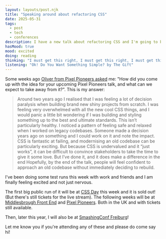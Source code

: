 ```yaml
---	
layout: layouts/post.njk	
title: "Speaking around about refactoring CSS"
date: 2025-05-31
tags:	
  - post		
  - tech
  - conferences
description: I have a new talk about refactoring CSS and I'm going to be giving it in some places.
hasMood: true	
mood: excited 	
doing: reading
thinking: "I must get this right, I must get this right, I must get this right."
listening: "Ok! Do You Want Something Simple? by The Gift"
---	
```


Some weeks ago [Oliver from Pixel Pioneers asked](https://pixelpioneers.co/blog/speaker-spotlight-ana-rodrigues) me: "How did you come up with the idea for your upcoming Pixel Pioneers talk, and what can we expect to take away from it?". This is my answer:

> Around two years ago I realised that I was feeling a lot of decision paralysis when building brand new shiny projects from scratch. I was feeling very overwhelmed with all the new cool CSS things, and I would panic a little bit wondering if I was building and styling something up to the best and ultimate standards. This isn’t particularly healthy. I noticed a pattern of feeling safe and relaxed when I worked on legacy codebases. Someone made a decision years ago on something and I could work on it and note the impact. CSS is fantastic at failing, and modernising an old codebase can be particularly exciting. But because CSS is undervalued and it “just works”, it can be difficult to convince stakeholders to take the time to give it some love. But I’ve done it, and it does make a difference in the end Hopefully, by the end of the talk, people will feel confident to approach an old codebase without immediately deciding to rebuild.

I've been doing some test runs this week with work and friends and I am finally feeling excited and not just nervous. 

The first big public run of it will be at [CSS Day](https://cssday.nl/) this week and it is sold out! (But there's still tickets for the live stream). The following weeks will be at [Middlesbrough Front End](https://www.middlesbroughfe.co.uk/) and [Pixel Pioneers](https://pixelpioneers.co/). Both in the UK and with tickets still available.

Then, later this year, I will also be at [SmashingConf Freiburg](https://smashingconf.com/freiburg-2025/)! 

Let me know you if you're attending any of these and please do come say hi! 
